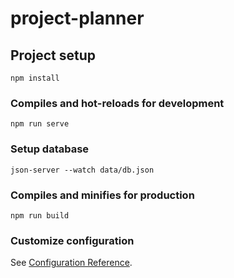 # project-planner

## Project setup
```
npm install
```

### Compiles and hot-reloads for development
```
npm run serve
```

### Setup database
```
json-server --watch data/db.json 
```

### Compiles and minifies for production
```
npm run build
```

### Customize configuration
See [Configuration Reference](https://cli.vuejs.org/config/).
